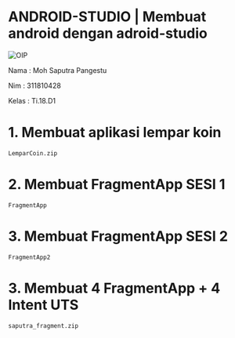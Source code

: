 # ANDROID-STUDIO | Membuat android dengan adroid-studio

![OIP](https://user-images.githubusercontent.com/53217950/113902735-1fefe180-97c8-11eb-8ed6-5ac47cc755b6.jpg)

Nama  : Moh Saputra Pangestu

Nim   : 311810428

Kelas : Ti.18.D1

# 1. Membuat aplikasi lempar koin 
```
LemparCoin.zip
```

# 2. Membuat FragmentApp SESI 1
```
FragmentApp
```
# 3. Membuat FragmentApp SESI 2
```
FragmentApp2
```

# 3. Membuat 4 FragmentApp + 4 Intent UTS
```
saputra_fragment.zip
```
